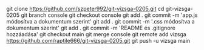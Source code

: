 git clone https://github.com/szpeter992/git-vizsga-0205.git
cd git-vizsga-0205
git branch console
git checkout console
git add .
git commit -m 'app.js módosítva a dokumentum szerint'
git add .
git commit -m '.css módosítva a dokumentum szerint'
git add .
git commit -m 'README és .gitignore hozzáadása'
git checkout main
git merge console
git remote add vizsga https://github.com/raptile666/git-vizsga-0205.git
git push -u vizsga main